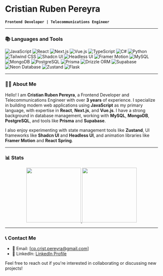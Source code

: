 # Cristian Ruben Pereyra

**`Frontend Developer | Telecommunications Engineer`**

---

### 📚 Languages and Tools

![JavaScript](https://img.shields.io/badge/-JavaScript-F7DF1E?style=flat&logo=javascript&logoColor=black)
![React](https://img.shields.io/badge/-React-61DAFB?style=flat&logo=react&logoColor=black)
![Next.js](https://img.shields.io/badge/-Next.js-000000?style=flat&logo=nextdotjs&logoColor=white)
![Vue.js](https://img.shields.io/badge/-Vue.js-4FC08D?style=flat&logo=vue.js&logoColor=white)
![TypeScript](https://img.shields.io/badge/-TypeScript-007ACC?style=flat&logo=typescript&logoColor=white)
![C#](https://img.shields.io/badge/-C%23-239120?style=flat&logo=csharp&logoColor=white)
![Python](https://img.shields.io/badge/-Python-3776AB?style=flat&logo=python&logoColor=white)
![Tailwind CSS](https://img.shields.io/badge/-TailwindCSS-38B2AC?style=flat&logo=tailwind-css&logoColor=white)
![Shadcn UI](https://img.shields.io/badge/-Shadcn_UI-black?style=flat)
![Headless UI](https://img.shields.io/badge/-Headless%20UI-1F2937?style=flat&logo=tailwind-css&logoColor=white)
![Framer Motion](https://img.shields.io/badge/-Framer%20Motion-black?style=flat&logo=framer&logoColor=white)
![MySQL](https://img.shields.io/badge/-MySQL-4479A1?style=flat&logo=mysql&logoColor=white)
![MongoDB](https://img.shields.io/badge/-MongoDB-47A248?style=flat&logo=mongodb&logoColor=white)
![PostgreSQL](https://img.shields.io/badge/-PostgreSQL-336791?style=flat&logo=postgresql&logoColor=white)
![Prisma](https://img.shields.io/badge/-Prisma-2D3748?style=flat&logo=prisma&logoColor=white)
![Drizzle ORM](https://img.shields.io/badge/-DrizzleORM-000000?style=flat&logo=drizzle)
![Supabase](https://img.shields.io/badge/-Supabase-3FCF8E?style=flat&logo=supabase&logoColor=white)
![Neon Database](https://img.shields.io/badge/-Neon%20Database-0C192E?style=flat&logo=neon&logoColor=white)
![Zustand](https://img.shields.io/badge/-Zustand-blue?style=flat)
![Flask](https://img.shields.io/badge/-Flask-000000?style=flat&logo=flask&logoColor=white)

---

### 👨‍💻 About Me

Hello! I am **Cristian Ruben Pereyra**, a Frontend Developer and Telecommunications Engineer with over **3 years** of experience. I specialize in building modern web applications using **JavaScript** as my primary language, with expertise in **React**, **Next.js**, and **Vue.js**. I have a strong background in database management, working with **MySQL**, **MongoDB**, **PostgreSQL**, and tools like **Prisma** and **Supabase**.

I also enjoy experimenting with state management tools like **Zustand**, UI frameworks like **Shadcn UI** and **Headless UI**, and animation libraries like **Framer Motion** and **React Spring**.

---

### 📊 Stats
<p align="center">
<a href="https://github.com/crist-pereyra">
  <img height="180em" src="https://github-readme-stats-eight-theta.vercel.app/api?username=crist-pereyra&show_icons=true&theme=algolia&include_all_commits=true&count_private=true"/>
  <img height="180em" src="https://github-readme-stats-eight-theta.vercel.app/api/top-langs/?username=crist-pereyra&layout=compact&langs_count=8&theme=algolia"/>
</a>
</p>

---

### 📞 Contact Me

- 📧 Email: [cp.crist.pereyra@gmail.com]
- 💼 LinkedIn: [LinkedIn Profile](https://www.linkedin.com/in/crist-pereyra/)

Feel free to reach out if you're interested in collaborating or discussing new projects!
